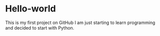 # Hello-world
This is my first project on GitHub
I am just starting to learn programming and decided to start with Python.
